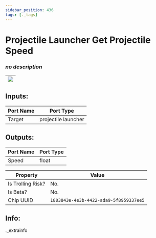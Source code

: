 ```yaml
---
sidebar_position: 436
tags: [._tags]
---
```


# Projectile Launcher Get Projectile Speed


### *no description*

| ![](https://images-ext-2.discordapp.net/external/MPmIaQzlEPmgGWlgi-WxBBXt0Bjv_zWPkg1y1f_sy3s/https/www.recroomcircuits.com/image/circuit/absolute-value?width=206&height=108) |
|-----|

## Inputs:
| Port Name | Port Type |
|-----------|-----------|
| Target | projectile launcher |

## Outputs:
| Port Name | Port Type |
|-----------|-----------|
| Speed | float | 

| Property  | Value |
|-------------------|-----------|
| Is Trolling Risk? | No. |
| Is Beta? | No. |
| Chip UUID | `1803843e-4e3b-4422-ada9-5f8959337ee5` |

## Info:
._extrainfo